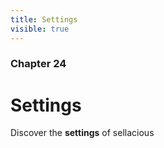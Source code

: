 ```yaml
---
title: Settings
visible: true
---
```


### Chapter 24

# Settings

Discover the **settings** of sellacious 